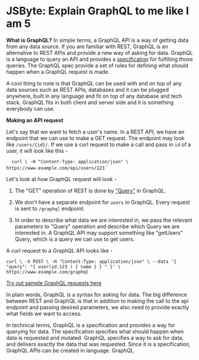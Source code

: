 # JSByte: Explain GraphQL to me like I am 5

**What is GraphQL?** 
In simple terms, a GraphQL API is a way of getting data from any data source. If you are familiar with REST, GraphQL is an alternative to REST APIs and provide a new way of asking for data. GraphQL is a language to query an API and provides a [specification](https://spec.graphql.org/) for fulfilling those queries. The GraphQL spec provide a set of rules for defining what should happen when a GraphQL request is made. 

A cool thing to note is that GraphQL can be used with and on top of any data sources such as REST APIs, databases and it can be plugged anywhere, built in any language and fit on top of any database and tech stack. GraphQL fits in both client and server side and it is something everybody can use.

**Making an API request**

Let's say that we want to fetch a user's name. In a REST API, we have an endpoint that we can use to make a GET request. The endpoint may look like `/users/{id}/`. If we use a curl request to make a call and pass in `id` of a user, it will look like this - 


` 
curl \
-H "Content-Type: application/json" \
https://www.example.com/api/users/123`
`

Let's look at how GraphQL request will look - 
1. The "GET" operation of REST is done by ["Query"](https://graphql.org/learn/queries/) in GraphQL. 

2. We don't have a separate endpoint for `users` in GraphQL. Every request is sent to `/graphql` endpoint.

3. In order to describe what data we are interested in, we pass the relevant parameters to "Query" operation and describe which Query we are interested in. A GraphQL API may support something like "getUsers" Query, which is a query we can use to get users.

A curl request to a GraphQL API looks like -

`
curl \
-X POST \
-H "Content-Type: application/json" \
--data '{ "query": "{ user(id:123 ) { name } } " }' \
https://www.example.com/graphql
`

[Try out sample GraphQL requests here](https://graphqlzero.almansi.me/api)


In plain words, GraphQL is a syntax for asking for data. The big difference between REST and GraphQL is that in addition to making the call to the api endpoint and passing desired parameters, we also need to provide exactly what fields we want to access.

In technical terms, GraphQL is a specification and provides a way for querying for data. The specification specifies what should happen when data is requested and mutated. GraphQL specifies a way to ask for data, and delivers exactly the data that was requested. Since it is a specification, GraphQL APIs can be created in language. GraphQL 